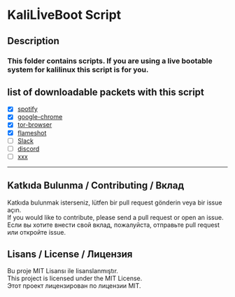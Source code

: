 # KaliLİveBoot Script

## Description 

### This folder contains scripts. If you are using a live bootable system for kalilinux this script is for you.

## list of downloadable packets with this script

- [X] [spotify](https://www.spotify.com/tr/)
- [X] [google-chrome](https://www.google.com/intl/tr/chrome/)
- [X] [tor-browser](https://www.torproject.org/download/)
- [X] [flameshot](https://flameshot.org/)
- [ ] [Slack](https://slack.com/)
- [ ] [discord](https://discord.com/)
- [ ] [xxx](xxxxx)

---


## Katkıda Bulunma / Contributing / Вклад

Katkıda bulunmak isterseniz, lütfen bir pull request gönderin veya bir issue açın.  
If you would like to contribute, please send a pull request or open an issue.  
Если вы хотите внести свой вклад, пожалуйста, отправьте pull request или откройте issue.

## Lisans / License / Лицензия

Bu proje MIT Lisansı ile lisanslanmıştır.  
This project is licensed under the MIT License.  
Этот проект лицензирован по лицензии MIT.
